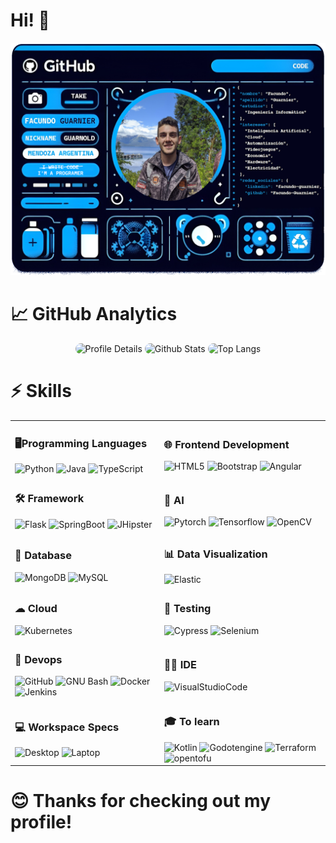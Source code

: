 # Hi! 👋
<div align="center">
 <img src="https://github.com/Facundo-Guarnier/Facundo-Guarnier/blob/main/banner.png" alt="Banner Personalizado">
</div>

# 📈 GitHub Analytics
<div align="center">
  <img src="http://github-profile-summary-cards.vercel.app/api/cards/profile-details?username=Facundo-Guarnier&theme=algolia" 
    alt="Profile Details"
    style="height: 180px; border-radius: 20px;"
  >
  <img src="https://github-readme-stats.vercel.app/api?username=Facundo-Guarnier&count_private=true&show_icons=true&theme=algolia&border_color=050F2C" 
    alt="Github Stats" 
    style="height: 180px; border-radius: 20px;"
  >
  <img src="https://github-readme-stats.vercel.app/api/top-langs/?username=Facundo-Guarnier&layout=compact&theme=algolia&border_color=050F2C" 
    alt="Top Langs" 
    style="height: 180px; border-radius: 20px;"
  >
</div>

# ⚡ Skills
<div align="center">
  <table>
    <tr>
      <td>
        <h3>🖥️Programming Languages</h3>
        <img src="https://img.shields.io/badge/-Python-3776AB?style=flat-square&logo=Python&logoColor=white" alt="Python">
        <img src="https://img.shields.io/badge/-Java-FF6F00?style=flat-square&logo=openjdk&logoColor=white" alt="Java">
        <img src="https://img.shields.io/badge/-TypeScript-3178C6?style=flat-square&logo=TypeScript&logoColor=white" alt="TypeScript">
      </td>
      <td>
        <h3>🌐 Frontend Development</h3>
        <img src="https://img.shields.io/badge/-HTML5-E34F26?style=flat-square&logo=html5&logoColor=white" alt="HTML5">
        <img src="https://img.shields.io/badge/-Bootstrap-563D7C?style=flat-square&logo=bootstrap&logoColor=white" alt="Bootstrap">
        <img src="https://img.shields.io/badge/-Angular-DD0031?style=flat-square&logo=angular&logoColor=white" alt="Angular">
      </td>
    </tr>
    <tr>
      <td>
        <h3>🛠️ Framework</h3>
        <img src="https://img.shields.io/badge/-Flask-000000?style=flat-square&logo=flask&logoColor=white" alt="Flask">
        <img src="https://img.shields.io/badge/-SpringBoot-6DB33F?style=flat-square&logo=SpringBoot&logoColor=white" alt="SpringBoot">
        <img src="https://img.shields.io/badge/-JHipster-5C3EE8?style=flat-square&logo=JHipster&logoColor=white" alt="JHipster">
      </td>
      <td>
        <h3>🤖 AI</h3>
        <img src="https://img.shields.io/badge/-Pytorch-EE4C2C?style=flat-square&logo=Pytorch&logoColor=white" alt="Pytorch">
        <img src="https://img.shields.io/badge/-Tensorflow-FF6F00?style=flat-square&logo=Tensorflow&logoColor=white" alt="Tensorflow">
        <img src="https://img.shields.io/badge/-OpenCV-5C3EE8?style=flat-square&logo=OpenCV&logoColor=white" alt="OpenCV">
      </td>
    </tr>
    <tr>
      <td>
        <h3>💾 Database</h3>
        <img src="https://img.shields.io/badge/-MongoDB-47A248?style=flat-square&logo=mongodb&logoColor=white" alt="MongoDB">
        <img src="https://img.shields.io/badge/-MySQL-4479A1?style=flat-square&logo=MySQL&logoColor=white" alt="MySQL">
      </td>
      <td>
        <h3>📊 Data Visualization</h3>
        <img src="https://img.shields.io/badge/-Elastic-005571?style=flat-square&logo=elastic&logoColor=white" alt="Elastic">
      </td>
    </tr>
    <tr>
      <td>
        <h3>☁ Cloud</h3>
        <img src="https://img.shields.io/badge/-Kubernetes-326CE5?style=flat-square&logo=Kubernetes&logoColor=white" alt="Kubernetes">
      </td>
      <td>
        <h3>🔔 Testing</h3>
        <img src="https://img.shields.io/badge/-Cypress-17202C?style=flat-square&logo=Cypress&logoColor=white" alt="Cypress">
        <img src="https://img.shields.io/badge/-Selenium-43B02A?style=flat-square&logo=Selenium&logoColor=white" alt="Selenium">
      </td>
    </tr>
    <tr>
      <td>
        <h3>🚀 Devops</h3>
        <img src="https://img.shields.io/badge/-GitHub-181717?style=flat-square&logo=github" alt="GitHub">
        <img src="https://img.shields.io/badge/-GNU_bash-4EAA25?style=flat-square&logo=gnubash&logoColor=white" alt="GNU Bash">
        <img src="https://img.shields.io/badge/-Docker-2496ED?style=flat-square&logo=docker&logoColor=white" alt="Docker">
        <img src="https://img.shields.io/badge/-Jenkins-D24939?style=flat-square&logo=Jenkins&logoColor=white" alt="Jenkins">
      </td>
      <td>
        <h3>👩‍💻 IDE</h3>
        <img src="https://img.shields.io/badge/-Visual Studio Code-0078D4?style=flat-square&logo=visual%20studio%20code&logoColor=white" alt="VisualStudioCode">
      </td>
    </tr>
      <tr>
      <td>
        <h3>💻 Workspace Specs</h3>
        <img src="https://img.shields.io/badge/AMD-Ryzen 5 5600G-ED1C24?style=flat-square&logo=amd&logoColor=whit" alt="Desktop">
        <img src="https://img.shields.io/badge/Intel-Core i5 1035G1-0071C5?style=flat-square&logo=intel&logoColor=white" alt="Laptop">
      </td>
      <td>
        <h3>🎓 To learn</h3>
          <img src="https://img.shields.io/badge/-Kotlin-C11DF0?style=flat-square&logo=Kotlin&logoColor=white" alt="Kotlin">
          <img src="https://img.shields.io/badge/-Godotengine-478CBF?style=flat-square&logo=Godotengine&logoColor=white" alt="Godotengine">
          <img src="https://img.shields.io/badge/-Terraform-4646b4?style=flat-square&logo=Terraform&logoColor=white" alt="Terraform">
          <img src="https://img.shields.io/badge/-OpenTofu-e8c528?style=flat-square&logo=opentofu&logoColor=black" alt="opentofu">
      </td>
    </tr>
  </table>
</div>

# 😊 Thanks for checking out my profile!